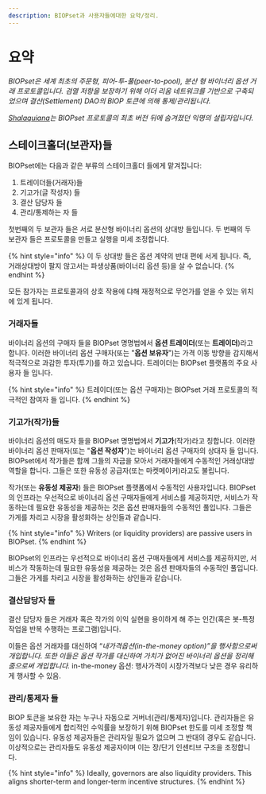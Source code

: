 ```yaml
---
description: BIOPset과 사용자들에대한 요약/정리.
---
```


# 요약

_BIOPset은 세계 최초의 주문형, 피어-투-풀\(peer-to-pool\), 분산 형 바이너리 옵션 거래 프로토콜입니다. 검열 저항을 보장하기 위해 이더 리움 네트워크를 기반으로 구축되었으며 결산\(Settlement\) DAO의 BIOP 토큰에 의해 통제/관리됩니다._

[_Shalaquiana_](https://twitter.com/shalaquiana)_는 BIOPset 프로토콜의 최초 버전 뒤에 숨겨졌던 익명의 설립자입니다._

## 스테이크홀더\(보관자\)들

BIOPset에는 다음과 같은 부류의 스테이크홀더 들에게 맡겨집니다: 

1. 트레이더들\(거래자\)들 
2. 기고가\(글 작성자\) 들 
3. 결산 담당자 들 
4. 관리/통제하는 자 들

첫번째의 두 보관자 들은 서로 분산형 바이너리 옵션의 상대방 들입니다. 두 번째의 두 보관자 들은 프로토콜을 만들고 실행을 미세 조정합니다.

{% hint style="info" %}
이 두 상대방 들은 옵션 계약의 반대 편에 서게 됩니다. 즉, 거래상대방이 팔지 않고서는 파생상품\(바이너리 옵션 등\)을 살 수 없습니다.
{% endhint %}

모든 참가자는 프로토콜과의 상호 작용에 댜해 재정적으로 무언가를 얻을 수 있는 위치에 있게 됩니다.

### **거래자들**

바이너리 옵션의 구매자 들을 BIOPset 명명법에서 **옵션 트레이더**\(또는 **트레이더**\)라고 합니다. 이러한 바이너리 옵션 구매자\(또는 "**옵션 보유자**"\)는 가격 이동 방향을 감지해서 적극적으로 과감한 투자\(투기\)를 하고 있습니다. 트레이더는 BIOPset 플랫폼의 주요 사용자 들 입니다.

{% hint style="info" %}
트레이더\(또는 옵션 구매자\)는 BIOPset 거래 프로토콜의 적극적인 참여자 들 입니다.
{% endhint %}

### 기고가\(작가\)들

바이너리 옵션의 매도자 들을 BIOPset 명명법에서 **기고가**\(작가\)라고 칭합니다. 이러한 바이너리 옵션 판매자\(또는 "**옵션 작성자**"\)는 바이너리 옵션 구매자의 상대자 들 입니다. BIOPset에서 작가들은 함께 그들의 자금을 모아서 거래자들에게 수동적인 거래상대방 역할을 합니다. 그들은 또한 유동성 공급자\(또는 마켓메이커\)라고도 불립니다.

작가\(또는 **유동성 제공자**\) 들은 BIOPset 플랫폼에서 수동적인 사용자입니다. BIOPset의 인프라는 우선적으로 바이너리 옵션 구매자들에게 서비스를 제공하지만, 서비스가 작동하는데 필요한 유동성을 제공하는 것은 옵션 판매자들의 수동적인 풀입니다. 그들은 가게를 차리고 시장을 활성화하는 상인들과 같습니다.

{% hint style="info" %}
Writers \(or liquidity providers\) are passive users in BIOPset.
{% endhint %}

BIOPset의 인프라는 우선적으로 바이너리 옵션 구매자들에게 서비스를 제공하지만, 서비스가 작동하는데 필요한 유동성을 제공하는 것은 옵션 판매자들의 수동적인 풀입니다. 그들은 가게를 차리고 시장을 활성화하는 상인들과 같습니다.

### 결산담당자 들

결산 담당자 들은 거래자 혹은 작가의 이익 실현을 용이하게 해 주는 인간\(혹은 봇-특정 작업을 반복 수행하는 프로그램\)입니다. 

이들은 옵션 거래자를 대신하여 “_내가격옵션\(in-the-money option\)”을 행사함으로써 개입합니다. 또한 이들은 옵션 작가를 대신하여 가치가 없어진 바이너리 옵션을 정리해 줌으로써 개입합니다._ in-the-money 옵션: 행사가격이 시장가격보다 낮은 경우 유리하게 행사할 수 있음.

### 관리/통제자 들

BIOP 토큰을 보유한 자는 누구나 자동으로 거버너\(관리/통제자\)입니다. 관리자들은 유동성 제공자들에게 합리적인 수익률을 보장하기 위해 BIOPset 한도를 미세 조정할 책임이 있습니다. 유동성 제공자들은 관리자일 필요가 없으며 그 반대의 경우도 같습니다. 이상적으로는 관리자들도 유동성 제공자이며 이는 장/단기 인센티브 구조을 조정합니다.

{% hint style="info" %}
Ideally, governors are also liquidity providers. This aligns shorter-term and longer-term incentive structures.
{% endhint %}

